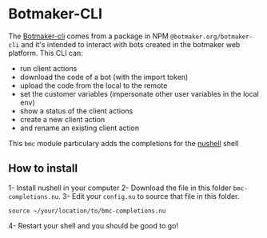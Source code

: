 # Botmaker-CLI

The [Botmaker-cli](https://www.npmjs.com/package/@botmaker.org/botmaker-cli) comes from
a package in NPM `@botmaker.org/botmaker-cli` and it's intended to interact with
bots created in the botmaker web platform.
This CLI can:

- run client actions
- download the code of a bot (with the import token)
- upload the code from the local to the remote
- set the customer variables (impersonate other user variables in the local env)
- show a status of the client actions
- create a new client action
- and rename an existing client action

This `bmc` module particulary adds the completions for the [nushell](nushell.sh/) shell

## How to install

1- Install nushell in your computer
2- Download the file in this folder `bmc-completions.nu`.
3- Edit your `config.nu` to source that file in this folder.

```nu
source ~/your/location/to/bmc-completions.nu
```

4- Restart your shell and you should be good to go!
